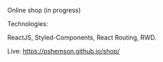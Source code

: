 Online shop (in progress)

Technologies:

ReactJS, Styled-Components, React Routing, RWD.

Live: https://pshemson.github.io/shop/
